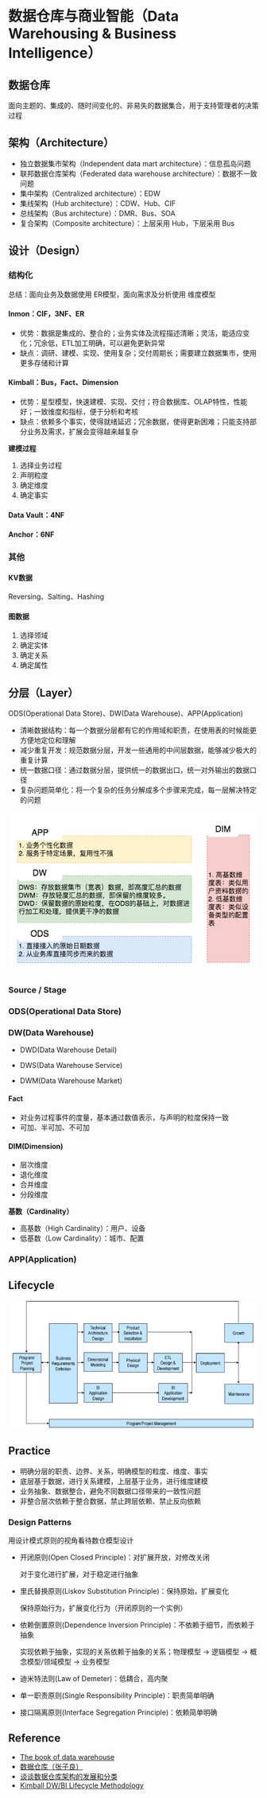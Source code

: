# 数据仓库与商业智能（Data Warehousing & Business Intelligence）

## 数据仓库 

面向主题的、集成的、随时间变化的、非易失的数据集合，用于支持管理者的决策过程

## 架构（Architecture）

- 独立数据集市架构（Independent data mart architecture）：信息孤岛问题
- 联邦数据仓库架构（Federated data warehouse architecture）：数据不一致问题
- 集中架构（Centralized architecture）：EDW
- 集线架构（Hub architecture）：CDW、Hub、CIF
- 总线架构（Bus architecture）：DMR、Bus、SOA
- 复合架构（Composite architecture）：上层采用 Hub，下层采用 Bus

## 设计（Design）

### 结构化

总结：面向业务及数据使用 ER模型，面向需求及分析使用 维度模型

#### Inmon：CIF，3NF、ER

- 优势：数据是集成的、整合的；业务实体及流程描述清晰；灵活，能适应变化；冗余低，ETL加工明确，可以避免更新异常
- 缺点：调研、建模、实现、使用复杂；交付周期长；需要建立数据集市，使用更多存储和计算

#### Kimball：Bus，Fact、Dimension

- 优势：星型模型，快速建模、实现、交付；符合数据库、OLAP特性，性能好；一致维度和指标，便于分析和考核
- 缺点：依赖多个事实，使得就绪延迟；冗余数据，使得更新困难；只能支持部分业务及需求，扩展会变得越来越复杂

**建模过程**

1. 选择业务过程
2. 声明粒度
3. 确定维度
4. 确定事实

#### Data Vault：4NF
#### Anchor：6NF

### 其他

#### KV数据

Reversing、Salting、Hashing

#### 图数据

1. 选择领域
2. 确定实体
3. 确定关系
4. 确定属性

## 分层（Layer）

ODS(Operational Data Store)、DW(Data Warehouse)、APP(Application)

- 清晰数据结构：每一个数据分层都有它的作用域和职责，在使用表的时候能更方便地定位和理解
- 减少重复开发：规范数据分层，开发一些通用的中间层数据，能够减少极大的重复计算
- 统一数据口径：通过数据分层，提供统一的数据出口，统一对外输出的数据口径
- 复杂问题简单化：将一个复杂的任务分解成多个步骤来完成，每一层解决特定的问题

![Data Layer](assets/images/data-warehousing-and-business-intelligence/data-layer-detail.png)

### Source / Stage

### ODS(Operational Data Store)

### DW(Data Warehouse)

- DWD(Data Warehouse Detail)

- DWS(Data Warehouse Service)

- DWM(Data Warehouse Market)

#### Fact

- 对业务过程事件的度量，基本通过数值表示，与声明的粒度保持一致
- 可加、半可加、不可加

#### DIM(Dimension)

- 层次维度
- 退化维度
- 合并维度
- 分段维度

**基数（Cardinality）**

- 高基数（High Cardinality）：用户、设备
- 低基数（Low Cardinality）：城市、配置

### APP(Application)

## Lifecycle

![Kimball DW/BI Lifecycle Methodology](assets/images/data-warehousing-and-business-intelligence/dw-bi-lifecycle-method.png)

## Practice

- 明确分层的职责、边界、关系，明确模型的粒度、维度、事实
- 底层基于数据，进行关系建模，上层基于业务，进行维度建模
- 业务抽象、数据整合，避免不同数据口径带来的一致性问题
- 非整合层次依赖于整合数据，禁止跨层依赖、禁止反向依赖

### Design Patterns

用设计模式原则的视角看待数仓模型设计

- 开闭原则(Open Closed Principle)：对扩展开放，对修改关闭

    对于变化进行扩展，对于稳定进行抽象

- 里氏替换原则(Liskov Substitution Principle)：保持原始，扩展变化

    保持原始行为，扩展变化行为（开闭原则的一个实例）

- 依赖倒置原则(Dependence Inversion Principle)：不依赖于细节，而依赖于抽象

    实现依赖于抽象，实现的关系依赖于抽象的关系；物理模型 -> 逻辑模型 -> 概念模型/领域模型 -> 业务模型

- 迪米特法则(Law of Demeter)：低耦合，高内聚

- 单一职责原则(Single Responsibility Principle)：职责简单明确

- 接口隔离原则(Interface Segregation Principle)：依赖简单明确

## Reference

- [The book of data warehouse](https://github.com/dantezhao/data-warehouse)
- [数据仓库（张子良）](https://www.cnblogs.com/hadoopdev/category/651905.html)
- [谈谈数据仓库架构的发展和分类](https://groups.google.com/forum/#!topic/ttnn/na-Fmm8QHNI/discussion)
- [Kimball DW/BI Lifecycle Methodology](https://www.kimballgroup.com/data-warehouse-business-intelligence-resources/kimball-techniques/dw-bi-lifecycle-method/)